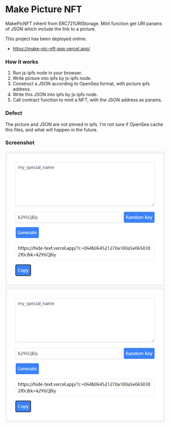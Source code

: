 
# Make Picture NFT

MakePicNFT inherit from ERC721URIStorage. Mint function get URI params of JSON which include the link to a picture.

This project has been deployed online: 

- https://make-pic-nft-app.vercel.app/

### How it works

1. Run js-ipfs node in your browser.
2. Write picture into ipfs by js-ipfs node.
3. Construct a JSON according to OpenSea format, with picture ipfs address.
4. Write this JSON into ipfs by js-ipfs node.
5. Call contract function to mint a NFT, with the JSON address as params.


### Defect

The picture and JSON are not pinned in ipfs. I'm not sure if OpenSea cache this files, and what will happen in the future.

### Screenshot
![](https://raw.githubusercontent.com/maxyou/HideText/main/screen.png)
![](https://raw.githubusercontent.com/maxyou/HideText/main/screen.png)
